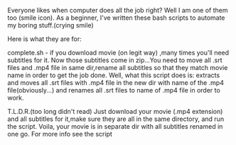 Everyone likes when computer does all the job right?
Well I am one of them too (smile icon).
As a beginner, I've written these bash scripts to automate my boring stuff.(crying smile)

Here is what they are for:

complete.sh - if you download movie (on legit way) ,many times you'll  need subtitles for it.
Now those subtitles come in zip...You need to move all .srt files and .mp4 file in same dir,rename all subtitles so that they match movie name in order to get the job done.
Well, what this script does is: extracts and moves all .srt files with .mp4 file in the new dir with name of the .mp4 file(obviously...) and renames all .srt files to name of .mp4 file in order to work.

T.L.D.R.(too long didn't read)
Just download your movie (.mp4 extension) and all subtitles for it,make sure they are all in the same directory, and run the script.
Voila, your movie is in separate dir with all subtitles renamed in one go.
For more info see the script


